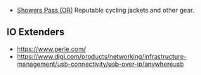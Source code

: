 - [Showers Pass (OR)](https://www.showerspass.com) Reputable cycling jackets and other gear. 

## IO Extenders
- https://www.perle.com/
- https://www.digi.com/products/networking/infrastructure-management/usb-connectivity/usb-over-ip/anywhereusb

